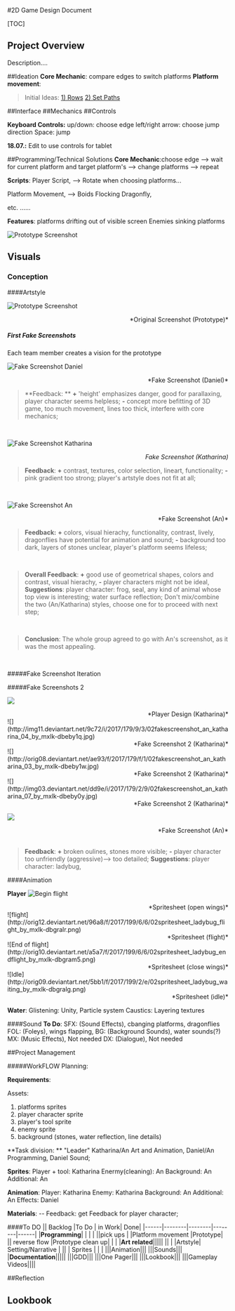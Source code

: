 #2D Game Design Document

[TOC]

## Project Overview
Description....

##Ideation
**Core Mechanic**: compare edges to switch platforms
**Platform movement**:
> Initial Ideas:
> [1) Rows](https://www.dropbox.com/s/pssg9au6k6l2g4p/Untitled-1.gif?dl=0) [2) Set Paths](https://www.dropbox.com/s/rdwix1552v4xhdu/Untitled-2.gif?dl=0)



##Interface
##Mechanics
##Controls

**Keyboard Controls:**
up/down: choose edge
left/right arrow: choose jump direction
Space: jump


**18.07.:** Edit to use controls for tablet

##Programming/Technical Solutions
**Core Mechanic**:choose edge --> wait for current platform and target platform's  --> change platforms --> repeat

**Scripts**: 
Player Script,
--> Rotate when choosing platforms...

Platform Movement,
--> Boids Flocking
Dragonfly,

etc.
......

**Features**:
platforms drifting out of visible screen
Enemies sinking platforms
</br>


![Prototype Screenshot](http://orig03.deviantart.net/6ea9/f/2017/179/b/c/screenshot_by_mxlk-dbebnxo.jpg)

## Visuals

### Conception

####Artstyle

![Prototype Screenshot](http://orig03.deviantart.net/6ea9/f/2017/179/b/c/screenshot_by_mxlk-dbebnxo.jpg)
<div style="text-align: right"> *Original Screenshot (Prototype)*</div>

##### First Fake Screenshots
Each team member creates a vision for the prototype

![Fake Screenshot Daniel](http://orig06.deviantart.net/dddc/f/2017/179/b/a/fakescreenshot_daniel_by_mxlk-dbebnyb.png)
<div style="text-align: right"> *Fake Screenshot (Daniel)*</div>

> **Feedback: **
> **+** 'height' emphasizes danger, good for parallaxing, player character seems helpless;
> **-** concept more befitting of 3D game, too much movement, lines too thick, interfere with core mechanics;

</br> <!-- leerzeile -->

![Fake Screenshot Katharina](http://orig09.deviantart.net/9b5f/f/2017/179/7/7/fakescreenshot_katharina_by_mxlk-dbebny4.jpg)<div style="text-align: right"> *Fake Screenshot (Katharina)*</div>
>**Feedback**: 
>**+** contrast, textures, color selection, lineart, functionality; 
>**-** pink gradient too strong; player's artstyle does not fit at all; 

</br>

![Fake Screenshot An](http://orig13.deviantart.net/732d/f/2017/179/a/5/screenshot_2_by_mxlk-dbebpm0.jpg)
<div style="text-align: right"> *Fake Screenshot (An)*</div>

>**Feedback:**
>**+** colors, visual hierachy, functionality, contrast, lively, dragonflies have potential for animation and sound;
>**-**  background too dark, layers of stones unclear, player's platform seems lifeless;

</br>

> **Overall Feedback**:
> **+** good use of geometrical shapes, colors and contrast, visual hierachy, 
> **-** player characters might not be ideal, 
> **Suggestions**:
> player character: frog, seal, any kind of animal whose top view is interesting; water surface reflection;
> Don't mix/combine the two (An/Katharina) styles, choose one for to proceed with next step; 

</br>

> **Conclusion**: 
> The whole group agreed to go with An's screenshot, as it was the most appealing.

</br>

#####Fake Screenshot Iteration


#####Fake Screenshots 2

![](http://orig10.deviantart.net/d234/f/2017/179/1/f/02characters_katharina_by_mxlk-dbebnyi.jpg)
<div style="text-align: right"> *Player Design (Katharina)*</div>
![](http://img11.deviantart.net/9c72/i/2017/179/9/3/02fakescreenshot_an_katharina_04_by_mxlk-dbeby1q.jpg)
<div style="text-align: right"> *Fake Screenshot 2 (Katharina)*</div>
![](http://orig08.deviantart.net/ae93/f/2017/179/f/1/02fakescreenshot_an_katharina_03_by_mxlk-dbeby1w.jpg)
<div style="text-align: right"> *Fake Screenshot 2 (Katharina)*</div>
![](http://img03.deviantart.net/dd9e/i/2017/179/2/9/02fakescreenshot_an_katharina_07_by_mxlk-dbeby0y.jpg)
<div style="text-align: right"> *Fake Screenshot 2 (Katharina)*</div>

![](http://orig15.deviantart.net/4dd8/f/2017/179/d/b/screenshot_2_revised_by_mxlk-dbebnxx.jpg)
<div style="text-align: right"> *Fake Screenshot (An)*</div>


</br>
 
>**Feedback**:
>**+** broken oulines, stones more visible;
>**-** player character too unfriendly (aggressive)--> too detailed;
>**Suggestions**:
>player character: ladybug, 



####Animation

**Player**
![Begin flight](http://orig12.deviantart.net/0926/f/2017/199/6/c/02spritesheet_ladybug_startflight_by_mxlk-dbgralm.png)
<div style="text-align: right"> *Spritesheet (open wings)*</div>
![flight](http://orig12.deviantart.net/96a8/f/2017/199/6/6/02spritesheet_ladybug_flight_by_mxlk-dbgralr.png)
<div style="text-align: right"> *Spritesheet (flight)*</div>
![End of flight](http://orig10.deviantart.net/a5a7/f/2017/199/6/6/02spritesheet_ladybug_endflight_by_mxlk-dbgram5.png)
<div style="text-align: right"> *Spritesheet (close wings)*</div>
![Idle](http://orig09.deviantart.net/5bb1/f/2017/199/2/e/02spritesheet_ladybug_waiting_by_mxlk-dbgralg.png)
<div style="text-align: right"> *Spritesheet (idle)*</div>

**Water**:
Glistening: Unity, Particle system
Caustics: Layering textures


####Sound
**To Do**: 
SFX: (Sound Effects), cbanging platforms, dragonflies
FOL: (Foleys), wings flapping,
BG: (Background Sounds), water sounds(?)
MX: (Music Effects), Not needed
DX: (Dialogue), Not needed 


##Project Management

#####WorkFLOW Planning:

**Requirements**:

Assets:
1. platforms sprites
2. player character sprite
3. player's tool sprite
4. enemy sprite
5. background (stones, water reflection, line details)


**Task division: **
"Leader" Katharina/An Art and Animation, Daniel/An Programming, Daniel Sound; 


**Sprites**: 
Player + tool: Katharina
Enermy(cleaning): An 
Background: An
Additional: An

**Animation**:
Player: Katharina
Enemy: Katharina
Background: An
Additional: An
Effects: Daniel

**Materials**: --
Feedback: get Feedback for player character;
</br>


####To DO
|| Backlog |To Do  | in Work|  Done|
|------|--------|--------|--------|------|
|**Programming**|       | |      |
||pick ups |        |Platform movement |Prototype|
|| reverse flow       |Prototype clean up| |      |
|**Art related**|||||
||        |        |Artstyle| Setting/Narrative     |
||        |  Sprites      |        |      |
|||Animation|||
|||Sounds|||
|**Documentation**|||||
|||GDD|||
|||One Pager|||
|||Lookbook|||
|||Gameplay Videos||||

##Reflection

## Lookbook